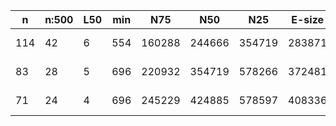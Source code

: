 n    |n:500  |L50  |min  |N75     |N50     |N25     |E-size  |max     |sum      |name
---  |---    |---  |---  |---     |---     |---     |---     |---     |---      |---
114  |42     |6    |554  |160288  |244666  |354719  |283871  |577710  |4141585  |spring-unitigs.fa
83   |28     |5    |696  |220932  |354719  |578266  |372481  |631096  |4147123  |spring-contigs.fa
71   |24     |4    |696  |245229  |424885  |578597  |408336  |631096  |4147974  |spring-scaffolds.fa
